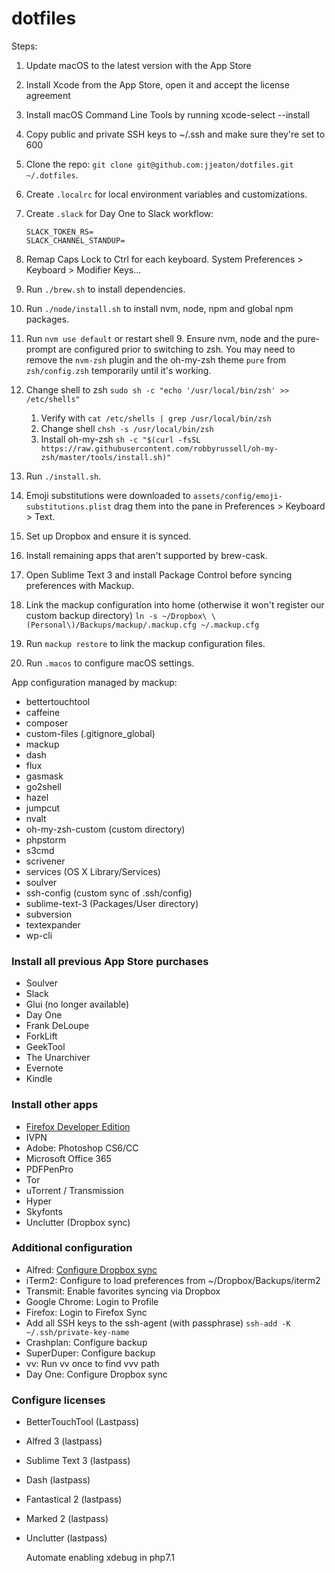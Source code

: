 # dotfiles

Steps:

1. Update macOS to the latest version with the App Store
1. Install Xcode from the App Store, open it and accept the license agreement
1. Install macOS Command Line Tools by running xcode-select --install
1. Copy public and private SSH keys to ~/.ssh and make sure they're set to 600
1. Clone the repo: `git clone git@github.com:jjeaton/dotfiles.git ~/.dotfiles`.
2. Create `.localrc` for local environment variables and customizations.
3. Create `.slack` for Day One to Slack workflow:

    ```
    SLACK_TOKEN_RS=
    SLACK_CHANNEL_STANDUP=
    ```
3. Remap Caps Lock to Ctrl for each keyboard.
   System Preferences > Keyboard > Modifier Keys...
4. Run `./brew.sh` to install dependencies.
7. Run `./node/install.sh` to install nvm, node, npm and global npm packages.
8. Run `nvm use default` or restart shell
    9. Ensure nvm, node and the pure-prompt are configured prior to switching to zsh. You may need to remove the `nvm-zsh` plugin and the oh-my-zsh theme `pure` from `zsh/config.zsh` temporarily until it's working.
5. Change shell to zsh `sudo sh -c "echo '/usr/local/bin/zsh' >> /etc/shells"`
	1. Verify with `cat /etc/shells | grep /usr/local/bin/zsh`
	2. Change shell `chsh -s /usr/local/bin/zsh`
    3. Install oh-my-zsh `sh -c "$(curl -fsSL https://raw.githubusercontent.com/robbyrussell/oh-my-zsh/master/tools/install.sh)"`
2. Run `./install.sh`.
4. Emoji substitutions were downloaded to `assets/config/emoji-substitutions.plist` drag them into the pane in Preferences > Keyboard > Text.
1. Set up Dropbox and ensure it is synced.
2. Install remaining apps that aren't supported by brew-cask.
3. Open Sublime Text 3 and install Package Control before syncing preferences with Mackup.
5. Link the mackup configuration into home (otherwise it won't register our custom backup directory) `ln -s ~/Dropbox\ \(Personal\)/Backups/mackup/.mackup.cfg ~/.mackup.cfg`
6. Run `mackup restore` to link the mackup configuration files.
7. Run `.macos` to configure macOS settings.

App configuration managed by mackup:

* bettertouchtool
* caffeine
* composer
* custom-files (.gitignore_global)
* mackup
* dash
* flux
* gasmask
* go2shell
* hazel
* jumpcut
* nvalt
* oh-my-zsh-custom (custom directory)
* phpstorm
* s3cmd
* scrivener
* services (OS X Library/Services)
* soulver
* ssh-config (custom sync of .ssh/config)
* sublime-text-3 (Packages/User directory)
* subversion
* textexpander
* wp-cli

### Install all previous App Store purchases

* Soulver
* Slack
* Glui (no longer available)
* Day One
* Frank DeLoupe
* ForkLift
* GeekTool
* The Unarchiver
* Evernote
* Kindle


### Install other apps

* [Firefox Developer Edition](https://www.mozilla.org/en-US/firefox/developer/)
* IVPN
* Adobe: Photoshop CS6/CC
* Microsoft Office 365
* PDFPenPro
* Tor
* uTorrent / Transmission
* Hyper
* Skyfonts
* Unclutter (Dropbox sync)

### Additional configuration

* Alfred: [Configure Dropbox sync](https://www.alfredapp.com/help/advanced/sync/)
* iTerm2: Configure to load preferences from ~/Dropbox/Backups/iterm2
* Transmit: Enable favorites syncing via Dropbox
* Google Chrome: Login to Profile
* Firefox: Login to Firefox Sync
* Add all SSH keys to the ssh-agent (with passphrase) `ssh-add -K ~/.ssh/private-key-name`
* Crashplan: Configure backup
* SuperDuper: Configure backup
* vv: Run vv once to find vvv path
* Day One: Configure Dropbox sync

### Configure licenses


* BetterTouchTool (Lastpass)
* Alfred 3 (lastpass)
* Sublime Text 3 (lastpass)
* Dash (lastpass)
* Fantastical 2 (lastpass)
* Marked 2 (lastpass)
* Unclutter (lastpass)

    Automate enabling xdebug in php7.1

